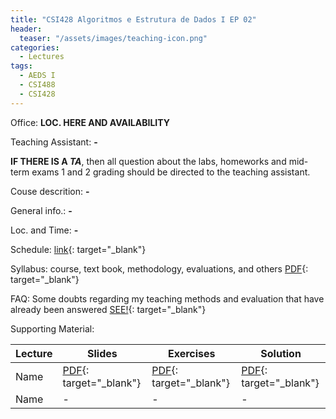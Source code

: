 ```yaml
---
title: "CSI428 Algoritmos e Estrutura de Dados I EP 02"
header:
  teaser: "/assets/images/teaching-icon.png"
categories:
  - Lectures
tags:
  - AEDS I
  - CSI488
  - CSI428
---
```




Office: **LOC. HERE AND AVAILABILITY**

Teaching Assistant: **-**

**IF THERE IS A *TA***, then all question about the labs, homeworks and mid-term exams 1 and 2 grading should be directed to the teaching assistant.

Couse descrition: **-**

General info.: **-**

Loc. and Time: **-**

Schedule: [link](#){: target="_blank"}

Syllabus: course, text book, methodology, evaluations, and others [PDF](#){: target="_blank"}

FAQ: Some doubts regarding my teaching methods and evaluation that have already been answered [SEE!](/faq){: target="_blank"}

Supporting Material:

| Lecture | Slides | Exercises | Solution |
| ------ | ------ | ------ | ------ |
| Name | [PDF](#){: target="_blank"} | [PDF](#){: target="_blank"} | [PDF](#){: target="_blank"} |
| Name | - | - | - |
